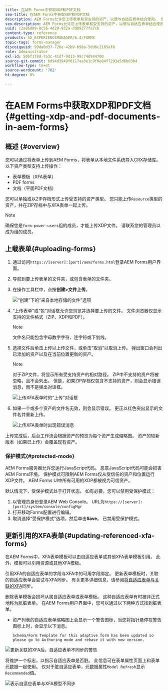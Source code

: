 ```yaml
---
title: 在AEM Forms中获取XDP和PDF文档
seo-title: 在AEM Forms中获取XDP和PDF文档
description: AEM Forms允许您上传表单和受支持的资产，以便与自适应表单结合使用。 您还可以通过ZIP批量上传表单和相关资源。
seo-description: AEM Forms允许您上传表单和受支持的资产，以便与自适应表单结合使用。 您还可以通过ZIP批量上传表单和相关资源。
uuid: c2a86d89-0c56-4d29-932a-dd09277fa7cb
content-type: reference
products: SG_EXPERIENCEMANAGER/6.4/FORMS
topic-tags: forms-manager
discoiquuid: 99da0d37-726e-42b9-b98a-5dd6c2165af6
role: Administrator
exl-id: 50bf178d-7a3c-41df-9d13-99c74d944700
source-git-commit: bd94d3949f0117aa3e1c9f0e84f7293a5d6b03b4
workflow-type: tm+mt
source-wordcount: '702'
ht-degree: 0%

---
```


# 在AEM Forms中获取XDP和PDF文档{#getting-xdp-and-pdf-documents-in-aem-forms}

## 概述 {#overview}

您可以通过将表单上传到AEM Forms，将表单从本地文件系统导入CRX存储库。 以下资产类型支持上传操作：

* 表单模板（XFA表单）
* PDF forms
* 文档（平面PDF文档）

您可以单独或以ZIP存档形式上传受支持的资产类型。 您只能上传`Resource`类型的资产，并在ZIP存档中与XFA表单一起上传。

>[!NOTE]
>
>确保您是`form-power-users`组的成员，才能上传XDP文件。 请联系您的管理员以成为组的成员。

## 上载表单{#uploading-forms}

1. 通过访问`https://[server]:[port]/aem/forms.html`登录AEM Forms用户界面。
1. 导航到要上传表单的文件夹，或包含表单的文件夹。
1. 在操作工具栏中，点按&#x200B;**创建>文件上传**。

   ![“创建”下的“来自本地存储的文件”选项](assets/step.png)

1. “上传表单”或“包”对话框允许您浏览并选择要上传的文件。 文件浏览器仅显示支持的文件格式（ZIP、XDP和PDF）。

   >[!NOTE]
   >
   >文件名只能包含字母数字字符、连字符或下划线。

1. 选择文件后单击上传以上传文件，或单击“取消”以取消上传。 弹出窗口会列出已添加的资产以及在当前位置更新的资产。

   >[!NOTE]
   >
   >对于ZIP文件，将显示所有受支持资产的相对路径。 ZIP中不支持的资产将被忽略，且不会列出。 但是，如果ZIP存档仅包含不支持的资产，则会显示错误消息，而不是弹出对话框。

   ![上传XFA表单时的“上传”对话框](assets/upload-scr.png)

1. 如果一个或多个资产的文件名无效，则会显示错误。 更正以红色突出显示的文件名并重新上传。

   ![上传XFA表单时出现错误消息](assets/upload-scr-err.png)

上传完成后，后台工作流会根据资产的预览为每个资产生成缩略图。 资产的较新版本（如果已上传）会覆盖现有资产。

### 保护模式{#protected-mode}

AEM Forms服务器允许您运行JavaScript代码。 恶意JavaScript代码可能会损害AEM Forms环境。 保护模式可限制AEM Forms仅从受信任的资产和位置运行XDP文件。 AEM Forms UI中所有可用的XDP都被视为可信资产。

默认情况下，受保护模式处于打开状态。 如有必要，您可以禁用受保护模式：

1. 以管理员身份登录AEM Web Console。 URL为`https://[server]:[port]/system/console/configMgr`
1. 打开移动Forms配置进行编辑。
1. 取消选择“受保护模式”选项，然后单击&#x200B;**Save**。 已禁用受保护模式。

## 更新引用的XFA表单{#updating-referenced-xfa-forms}

在AEM Forms中，XFA表单模板可以由自适应表单或其他XFA表单模板引用。 此外，模板可以引用资源或其他XFA模板。

引用XFA的自适应表单的字段与XFA中的可用字段绑定。 更新表单模板时，关联的自适应表单会尝试与XFA同步。 有关更多详细信息，请参阅[将自适应表单与关联的XFA](/help/forms/using/synchronizing-adaptive-forms-xfa.md)同步。

删除表单模板会损坏从属自适应表单或表单模板。 这种自适应表单有时被非正式地称为肮脏表单。 在AEM Forms用户界面中，您可以通过以下两种方式找到脏表单。

* 资产列表的自适应表单缩略图上会显示一个警告图标，当您将指针悬停在警告图标上时，会显示以下消息。

   `Schema/Form Template for this adaptive form has been updated so please go to Authoring mode and rebase it with new version.`

![更新关联的XFA后，自适应表单不同步的警告](assets/dirtyaf.png)

将维护一个标志，以指示自适应表单是否脏。 此信息可在表单属性页面上和表单元数据一起使用。 仅对于脏自适应表单，元数据属性`Model Refresh`显示`Recommended`值。

![表示自适应表单与XFA模型不同步](assets/model-refresh.png)
